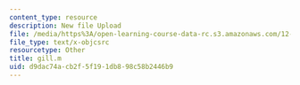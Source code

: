 ```yaml
---
content_type: resource
description: New file Upload
file: /media/https%3A/open-learning-course-data-rc.s3.amazonaws.com/12-811-tropical-meteorology-spring-2011/d9dac74acb2f5f191db898c58b2446b9_gill.m
file_type: text/x-objcsrc
resourcetype: Other
title: gill.m
uid: d9dac74a-cb2f-5f19-1db8-98c58b2446b9
---
```

